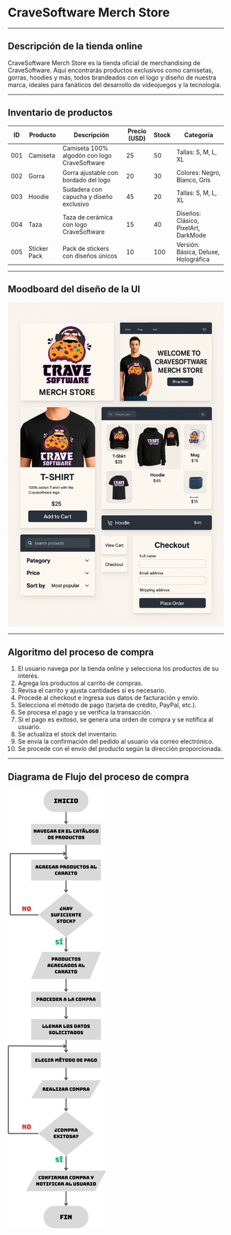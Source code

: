 # **CraveSoftware Merch Store**

---

## Descripción de la tienda online
CraveSoftware Merch Store es la tienda oficial de merchandising de CraveSoftware. Aquí encontrarás productos exclusivos como camisetas, gorras, hoodies y más, todos brandeados con el logo y diseño de nuestra marca, ideales para fanáticos del desarrollo de videojuegos y la tecnología.

---

## Inventario de productos

| ID  | Producto       | Descripción                                       | Precio (USD) | Stock | Categoría |
|-----|---------------|--------------------------------------------------|-------------|-------|---------------|
| 001 | Camiseta      | Camiseta 100% algodón con logo CraveSoftware     | 25          | 50| Tallas: S, M, L, XL   |
| 002 | Gorra         | Gorra ajustable con bordado del logo             | 20          | 30    | Colores: Negro, Blanco, Gris |
| 003 | Hoodie        | Sudadera con capucha y diseño exclusivo          | 45          | 20  | Tallas: S, M, L, XL   |
| 004 | Taza          | Taza de cerámica con logo CraveSoftware          | 15          | 40    | Diseños: Clásico, PixelArt, DarkMode |
| 005 | Sticker Pack  | Pack de stickers con diseños únicos              | 10          | 100   | Versión: Básica, Deluxe, Holográfica |

---

## Moodboard del diseño de la UI
![Moodboard](/docs/practica-10/assets/Moodboard.png)

---

## Algoritmo del proceso de compra

1. El usuario navega por la tienda online y selecciona los productos de su interés.
2. Agrega los productos al carrito de compras.
3. Revisa el carrito y ajusta cantidades si es necesario.
4. Procede al checkout e ingresa sus datos de facturación y envío.
5. Selecciona el método de pago (tarjeta de crédito, PayPal, etc.).
6. Se procesa el pago y se verifica la transacción.
7. Si el pago es exitoso, se genera una orden de compra y se notifica al usuario.
8. Se actualiza el stock del inventario.
9. Se envía la confirmación del pedido al usuario vía correo electrónico.
10. Se procede con el envío del producto según la dirección proporcionada.

---

## Diagrama de Flujo del proceso de compra

![Moodboard](/docs/practica-10/assets/DiagramaFlujo.png)